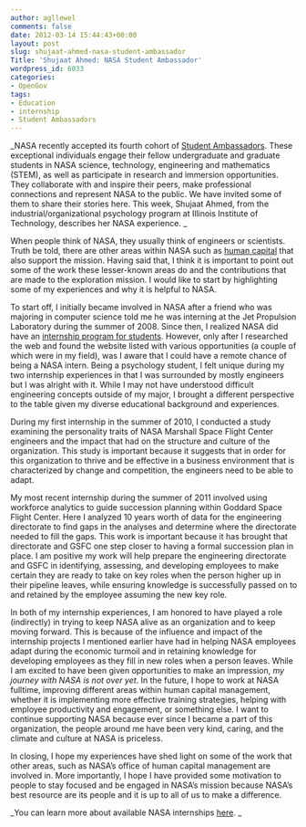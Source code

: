 ```yaml
---
author: agllewel
comments: false
date: 2012-03-14 15:44:43+00:00
layout: post
slug: shujaat-ahmed-nasa-student-ambassador
Title: 'Shujaat Ahmed: NASA Student Ambassador'
wordpress_id: 6033
categories:
- OpenGov
tags:
- Education
- internship
- Student Ambassadors
---
```


_NASA recently accepted its fourth cohort of [Student Ambassadors](http://intern.nasa.gov/intern/). These exceptional individuals engage their fellow undergraduate and graduate students in NASA science, technology, engineering and mathematics (STEM), as well as participate in research and immersion opportunities. They collaborate with and inspire their peers, make professional connections and represent NASA to the public. We have invited some of them to share their stories here. This week, Shujaat Ahmed, from the industrial/organizational psychology program at Illinois Institute of Technology, describes her NASA experience. _

When people think of NASA, they usually think of engineers or scientists. Truth be told, there are other areas within NASA such as [human capital](http://nasapeople.nasa.gov/) that also support the mission. Having said that, I think it is important to point out some of the work these lesser-known areas do and the contributions that are made to the exploration mission. I would like to start by highlighting some of my experiences and why it is helpful to NASA.

To start off, I initially became involved in NASA after a friend who was majoring in computer science told me he was interning at the Jet Propulsion Laboratory during the summer of 2008. Since then, I realized NASA did have an [internship program for students](https://intern.nasa.gov/solar/web/public/main/index.cfm?solarAction=view&subAction=content&contentCode=HOME_PAGE_INTERNSHIPS). However, only after I researched the web and found the website listed with various opportunities (a couple of which were in my field), was I aware that I could have a remote chance of being a NASA intern. Being a psychology student, I felt unique during my two internship experiences in that I was surrounded by mostly engineers but I was alright with it. While I may not have understood difficult engineering concepts outside of my major, I brought a different perspective to the table given my diverse educational background and experiences.

During my first internship in the summer of 2010, I conducted a study examining the personality traits of NASA Marshall Space Flight Center engineers and the impact that had on the structure and culture of the organization. This study is important because it suggests that in order for this organization to thrive and be effective in a business environment that is characterized by change and competition, the engineers need to be able to adapt.

My most recent internship during the summer of 2011 involved using workforce analytics to guide succession planning within Goddard Space Flight Center. Here I analyzed 10 years worth of data for the engineering directorate to find gaps in the analyses and determine where the directorate needed to fill the gaps. This work is important because it has brought that directorate and GSFC one step closer to having a formal succession plan in place. I am positive my work will help prepare the engineering directorate and GSFC in identifying, assessing, and developing employees to make certain they are ready to take on key roles when the person higher up in their pipeline leaves, while ensuring knowledge is successfully passed on to and retained by the employee assuming the new key role.

In both of my internship experiences, I am honored to have played a role (indirectly) in trying to keep NASA alive as an organization and to keep moving forward. This is because of the influence and impact of the internship projects I mentioned earlier have had in helping NASA employees adapt during the economic turmoil and in retaining knowledge for developing employees as they fill in new roles when a person leaves. While I am excited to have been given opportunities to make an impression, _my journey with NASA is not over yet_. In the future, I hope to work at NASA fulltime, improving different areas within human capital management, whether it is implementing more effective training strategies, helping with employee productivity and engagement, or something else. I want to continue supporting NASA because ever since I became a part of this organization, the people around me have been very kind, caring, and the climate and culture at NASA is priceless.

In closing, I hope my experiences have shed light on some of the work that other areas, such as NASA’s office of human capital management are involved in. More importantly, I hope I have provided some motivation to people to stay focused and be engaged in NASA’s mission because NASA’s best resource are its people and it is up to all of us to make a difference.



_You can learn more about available NASA internships [here](https://intern.nasa.gov/solar/web/public/main/index.cfm?solarAction=view&subAction=content&contentCode=HOME_PAGE_INTERNSHIPS). _



